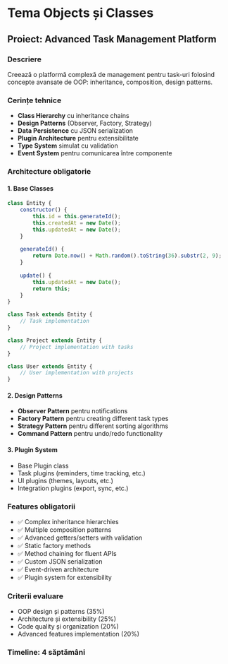 # Tema Objects și Classes

## Proiect: Advanced Task Management Platform

### Descriere
Creează o platformă complexă de management pentru task-uri folosind concepte avansate de OOP: inheritance, composition, design patterns.

### Cerințe tehnice
- **Class Hierarchy** cu inheritance chains
- **Design Patterns** (Observer, Factory, Strategy)
- **Data Persistence** cu JSON serialization
- **Plugin Architecture** pentru extensibilitate
- **Type System** simulat cu validation
- **Event System** pentru comunicarea între componente

### Architecture obligatorie

#### 1. Base Classes
```javascript
class Entity {
    constructor() {
        this.id = this.generateId();
        this.createdAt = new Date();
        this.updatedAt = new Date();
    }
    
    generateId() {
        return Date.now() + Math.random().toString(36).substr(2, 9);
    }
    
    update() {
        this.updatedAt = new Date();
        return this;
    }
}

class Task extends Entity {
    // Task implementation
}

class Project extends Entity {
    // Project implementation with tasks
}

class User extends Entity {
    // User implementation with projects
}
```

#### 2. Design Patterns
- **Observer Pattern** pentru notifications
- **Factory Pattern** pentru creating different task types
- **Strategy Pattern** pentru different sorting algorithms
- **Command Pattern** pentru undo/redo functionality

#### 3. Plugin System
- Base Plugin class
- Task plugins (reminders, time tracking, etc.)
- UI plugins (themes, layouts, etc.)
- Integration plugins (export, sync, etc.)

### Features obligatorii
- ✅ Complex inheritance hierarchies
- ✅ Multiple composition patterns
- ✅ Advanced getters/setters with validation
- ✅ Static factory methods
- ✅ Method chaining for fluent APIs
- ✅ Custom JSON serialization
- ✅ Event-driven architecture
- ✅ Plugin system for extensibility

### Criterii evaluare
- OOP design și patterns (35%)
- Architecture și extensibility (25%)
- Code quality și organization (20%)
- Advanced features implementation (20%)

### Timeline: 4 săptămâni
